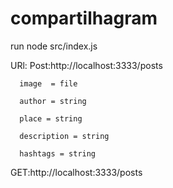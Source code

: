 # compartilhagram

run node src/index.js

URl:
  Post:http://localhost:3333/posts
  
      image  = file
      
      author = string
      
      place = string
      
      description = string
      
      hashtags = string
      
      
  GET:http://localhost:3333/posts
